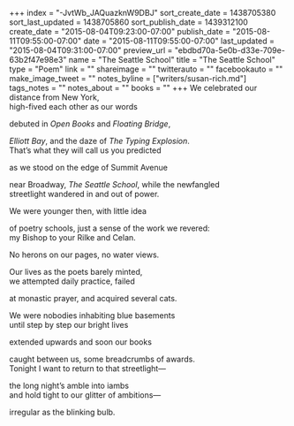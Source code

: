 +++
index = "-JvtWb_JAQuazknW9DBJ"
sort_create_date = 1438705380
sort_last_updated = 1438705860
sort_publish_date = 1439312100
create_date = "2015-08-04T09:23:00-07:00"
publish_date = "2015-08-11T09:55:00-07:00"
date = "2015-08-11T09:55:00-07:00"
last_updated = "2015-08-04T09:31:00-07:00"
preview_url = "ebdbd70a-5e0b-d33e-709e-63b2f47e98e3"
name = "The Seattle School"
title = "The Seattle School"
type = "Poem"
link = ""
shareimage = ""
twitterauto = ""
facebookauto = ""
make_image_tweet = ""
notes_byline = ["writers/susan-rich.md"]
tags_notes = ""
notes_about = ""
books = ""
+++
We celebrated our distance from New York,<br>
high-fived each other as our words

debuted in _Open Books_ and _Floating Bridge_,

_Elliott Bay_, and the daze of _The Typing Explosion_.<br>
That’s what they will call us you predicted

as we stood on the edge of Summit Avenue

near Broadway, _The Seattle School_, while the newfangled<br>
streetlight wandered in and out of power.

We were younger then, with little idea

of poetry schools, just a sense of the work we revered:<br>
my Bishop to your Rilke and Celan.

No herons on our pages, no water views.

Our lives as the poets barely minted,<br>
we attempted daily practice, failed

at monastic prayer, and acquired several cats.

We were nobodies inhabiting blue basements<br>
until step by step our bright lives

extended upwards and soon our books

caught between us, some breadcrumbs of awards.<br>
Tonight I want to return to that streetlight—

the long night’s amble into iambs<br>
and hold tight to our glitter of ambitions—

irregular as the blinking bulb.